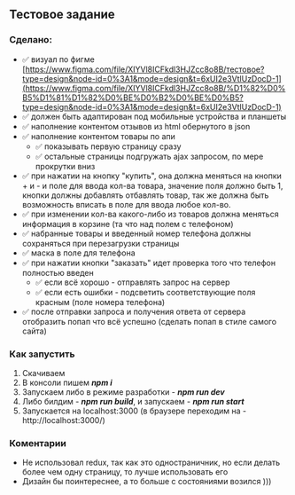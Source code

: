 ## Тестовое задание
### Сделано:
- ✅ визуал по фигме [https://www.figma.com/file/XIYVl8ICFkdl3HJZcc8o8B/тестовое?type=design&node-id=0%3A1&mode=design&t=6xUI2e3VtlUzDocD-1](https://www.figma.com/file/XIYVl8ICFkdl3HJZcc8o8B/%D1%82%D0%B5%D1%81%D1%82%D0%BE%D0%B2%D0%BE%D0%B5?type=design&node-id=0%3A1&mode=design&t=6xUI2e3VtlUzDocD-1)
- ✅ должен быть адаптирован под мобильные устройства и планшеты
- ✅ наполнение контентом отзывов из html обернутого в json
- ✅ наполнение контентом товары по апи
    - ✅ показывать первую страницу сразу
    - ✅ остальные страницы подгружать ajax запросом, по мере прокрутки вниз
- ✅ при нажатии на кнопку "купить", она должна меняться на кнопки + и - и поле для ввода кол-ва товара, значение поля должно быть 1, кнопки должны добавлять отбавлять товар, так же должна быть возможность вписать в поле для ввода любое кол-во.
- ✅ при изменении кол-ва какого-либо из товаров должна меняться информация в корзине (та что над полем с телефоном)
- ✅ набранные товары и введенный номер телефона должны сохраняться при перезагрузки страницы
- ✅ маска в поле для телефона
- ✅ при нажатии кнопки "заказать" идет проверка того что телефон полностью введен
    - ✅ если всё хорошо - отправлять запрос на сервер
    - ✅ если есть ошибки - подсветить соответствующие поля красным (поле номера телефона)
- ✅ после отправки запроса и получения ответа от сервера отобразить попап что всё успешно (сделать попап в стиле самого сайта)
### Как запустить
1. Скачиваем
2. В консоли пишем ***npm i***
3. Запускаем либо в режиме разработки - ***npm run dev***
4. Либо билдим - ***npm run build***, и запускаем - ***npm run start***
5. Запускается на localhost:3000 (в браузере переходим на - http://localhost:3000/)

### Коментарии
- Не использовал redux, так как это одностраничник, но если делать более чем одну страницу, то лучше использовать его
- Дизайн бы поинтереснее, а то больше с состояниями возился )))

